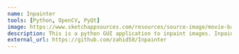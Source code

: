 ```yaml
---
name: Inpainter
tools: [Python, OpenCV, PyQt]
image: https://www.sketchappsources.com/resources/source-image/movie-badges-jurajjurik.png
description: This is a python GUI application to inpaint images. Inpainting is a set of image processing algorithms where damaged, missing or unwanted parts of an image are filled in using the neighbouring pixels. It can also be used to remove forground objects. 
external_url: https://github.com/zahid58/Inpainter
---
```





<!-- # The Movies Project

The Movies Project is something like **Netflix**, the only difference is that **it's not real**! It doesn't exist! I just created it to demonstrate how the **showcase** page looks like and how you can write whatever you want with full markdown support.

![preview](https://www.sketchappsources.com/resources/source-image/we-were-soldiers-landing-page-dbruggisser.jpg)

## Search Movies

![search](https://www.sketchappsources.com/resources/source-image/microsoft-windows-10-virtual-keyboard-diogo-sousa.png)

<p class="text-center">
{% include elements/button.html link="https://github.com/YoussefRaafatNasry/portfolYOU" text="Learn More" %}
</p> -->